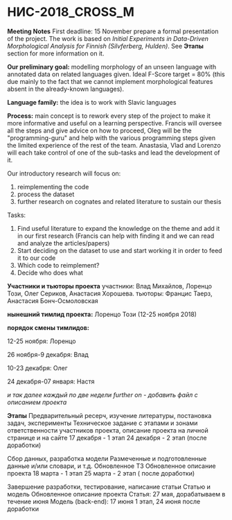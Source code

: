 # НИС-2018_CROSS_M

**Meeting Notes**
First deadline: 15 November prepare a formal presentation of the project. The work is based on *Initial Experiments in Data-Driven Morphological Analysis for Finnish (Silvferberg, Hulden)*. See **Этапы** section for more information on it.

**Our preliminary goal:** modelling morphology of an unseen language with annotated data on related languages given. Ideal F-Score target = 80% (this due mainly to the fact that we cannot implement morphological features absent in the already-known languages).

**Language family:** the idea is to work with Slavic languages

**Process:** main concept is to rework every step of the project to make it more informative and useful on a learning perspective. Francis will oversee all the steps and give advice on how to proceed, Oleg will be the "programming-guru" and help with the various programming steps given the limited experience of the rest of the team. Anastasia, Vlad and Lorenzo will each take control of one of the sub-tasks and lead the development of it.

Our introductory research will focus on:
1) reimplementing the code
2) process the dataset
3) further research on cognates and related literature to sustain our thesis

Tasks:
1) Find useful literature to expand the knowledge on the theme and add it in our first research (Francis can help with finding it and we can read and analyze the articles/papers)
2) Start deciding on the dataset to use and start working it in order to feed it to our code 
3) Which code to reimplement?
4) Decide who does what

**Участники и тьюторы проекта**
участники: Влад Михaйлов, Лоренцо Този, Олег Сериков, Анастасия Хорошева.
тьюторы: Францис Таерз, Анастасия Бонч-Осмоловская

**нынешний тимлид проекта:** Лоренцо Този (12-25 ноября 2018)

**порядок смены тимлидов:**

12-25 ноября: Лоренцо

26 ноября-9 декабря: Влад

10-23 декабря: Олег

24 декабря-07 января: Настя 

*и так далее каждый по две недели*
*further on - добавить файл с описанием проекта*

**Этапы**
Предварительный ресерч, изучение литературы, постановка задач, эксперименты
Техническое задание с этапами и зонами ответственности участников проекта, описание проекта на личной странице и на сайте
17 декабря  - 1 этап
24 декабря - 2 этап (после доработки)

Сбор данных, разработка модели
Размеченные и подготовленные данные и/или словари,  и т.д.
Обновленное ТЗ
Обновленное описание проекта
18 марта - 1 этап
25 марта - 2 этап ( после доработки)

Завершение разработки, тестирование, написание статьи
Статью и модель
Обновленное описание проекта
Статья: 27 мая, дорабатываем в течение июня
Модель (back-end): 17 июня 1 этап, 24 июня после доработки


